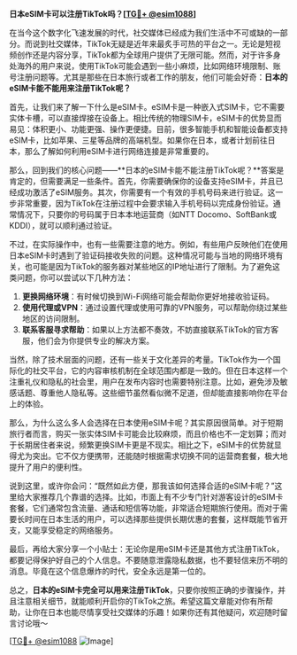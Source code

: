 **日本eSIM卡可以注册TikTok吗？[[TG💪+ @esim1088](https://t.me/s/esim1088)]**

在当今这个数字化飞速发展的时代，社交媒体已经成为我们生活中不可或缺的一部分。而说到社交媒体，TikTok无疑是近年来最炙手可热的平台之一。无论是短视频创作还是内容分享，TikTok都为全球用户提供了无限可能。然而，对于许多身处海外的用户来说，使用TikTok可能会遇到一些小麻烦，比如网络环境限制、账号注册问题等。尤其是那些在日本旅行或者工作的朋友，他们可能会好奇：**日本的eSIM卡能不能用来注册TikTok呢？**

首先，让我们来了解一下什么是eSIM卡。eSIM卡是一种嵌入式SIM卡，它不需要实体卡槽，可以直接焊接在设备上。相比传统的物理SIM卡，eSIM卡的优势显而易见：体积更小、功能更强、操作更便捷。目前，很多智能手机和智能设备都支持eSIM卡，比如苹果、三星等品牌的高端机型。如果你在日本，或者计划前往日本，那么了解如何利用eSIM卡进行网络连接是非常重要的。

那么，回到我们的核心问题——**日本的eSIM卡能不能注册TikTok呢？**答案是肯定的，但需要满足一些条件。首先，你需要确保你的设备支持eSIM卡，并且已经成功激活了eSIM服务。其次，你需要有一个有效的手机号码来进行验证。这一步非常重要，因为TikTok在注册过程中会要求输入手机号码以完成身份验证。通常情况下，只要你的号码属于日本本地运营商（如NTT Docomo、SoftBank或KDDI），就可以顺利通过验证。

不过，在实际操作中，也有一些需要注意的地方。例如，有些用户反映他们在使用日本eSIM卡时遇到了验证码接收失败的问题。这种情况可能与当地的网络环境有关，也可能是因为TikTok的服务器对某些地区的IP地址进行了限制。为了避免这类问题，你可以尝试以下几种方法：

1. **更换网络环境**：有时候切换到Wi-Fi网络可能会帮助你更好地接收验证码。
2. **使用代理或VPN**：通过设置代理或使用可靠的VPN服务，可以帮助你绕过某些地区的访问限制。
3. **联系客服寻求帮助**：如果以上方法都不奏效，不妨直接联系TikTok的官方客服，他们会为你提供专业的解决方案。

当然，除了技术层面的问题，还有一些关于文化差异的考量。TikTok作为一个国际化的社交平台，它的内容审核机制在全球范围内都是一致的。但在日本这样一个注重礼仪和隐私的社会里，用户在发布内容时也需要特别注意。比如，避免涉及敏感话题、尊重他人隐私等。这些细节虽然看似微不足道，但却能直接影响你在平台上的体验。

那么，为什么这么多人会选择在日本使用eSIM卡呢？其实原因很简单。对于短期旅行者而言，购买一张实体SIM卡可能会比较麻烦，而且价格也不一定划算；而对于长期居住者来说，频繁更换SIM卡更是不现实。相比之下，eSIM卡的优势就显得尤为突出。它不仅方便携带，还能随时根据需求切换不同的运营商套餐，极大地提升了用户的便利性。

说到这里，或许你会问：“既然如此方便，那我该如何选择合适的eSIM卡呢？”这里给大家推荐几个靠谱的选择。比如，市面上有不少专门针对游客设计的eSIM卡套餐，它们通常包含流量、通话和短信等功能，非常适合短期旅行使用。而对于需要长时间在日本生活的用户，可以选择那些提供长期优惠的套餐，这样既能节省开支，又能享受稳定的网络服务。

最后，再给大家分享一个小贴士：无论你是用eSIM卡还是其他方式注册TikTok，都要记得保护好自己的个人信息。不要随意泄露隐私数据，也不要轻信来历不明的消息。毕竟在这个信息爆炸的时代，安全永远是第一位的。

总之，**日本的eSIM卡完全可以用来注册TikTok**，只要你按照正确的步骤操作，并且注意相关细节，就能顺利开启你的TikTok之旅。希望这篇文章能对你有所帮助，让你在日本也能尽情享受社交媒体的乐趣！如果你还有其他疑问，欢迎随时留言讨论哦～

[[TG💪+ @esim1088](https://t.me/s/esim1088) ![Image](https://i.postimg.cc/4NQfJmqS/Snipaste-2025-05-13-00-14-12.png)]